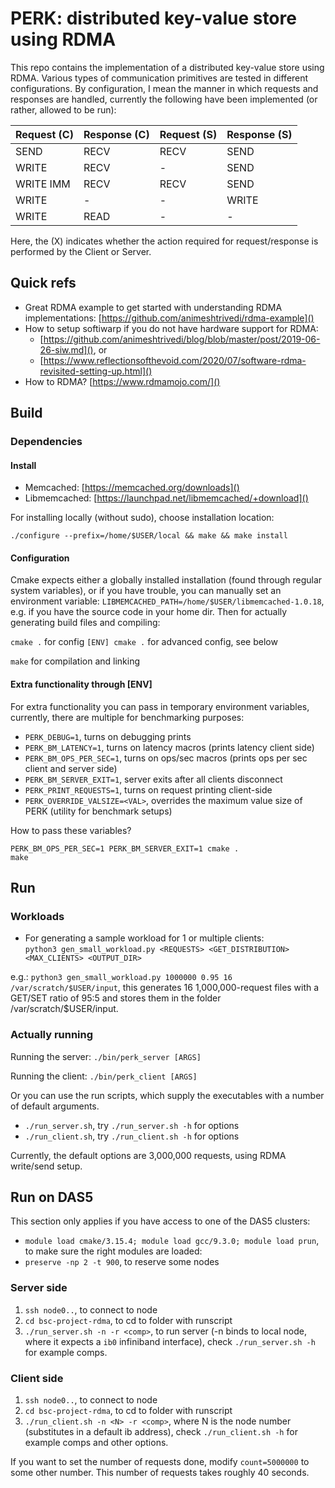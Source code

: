 # PERK: distributed key-value store using RDMA
This repo contains the implementation of a distributed key-value store using RDMA.
Various types of communication primitives are tested in different configurations. 
By configuration, I mean the manner in which requests and responses are handled, currently the following have been implemented (or rather, allowed to be run):

| Request \(C\) | Response \(C\) | Request \(S\) | Response \(S\) |
|-------------|------------|--------------|--------------|
| SEND      | RECV | RECV    | SEND  |
| WRITE     | RECV | -    | SEND  |
| WRITE IMM | RECV | RECV | SEND  |
| WRITE     | -    | -    | WRITE |
| WRITE     | READ | -    | -  |

Here, the \(X\) indicates whether the action required for request/response is performed by the Client or Server.

## Quick refs
- Great RDMA example to get started with understanding RDMA implementations: [https://github.com/animeshtrivedi/rdma-example]()
- How to setup softiwarp if you do not have hardware support for RDMA:
	- [https://github.com/animeshtrivedi/blog/blob/master/post/2019-06-26-siw.md](), or
	- [https://www.reflectionsofthevoid.com/2020/07/software-rdma-revisited-setting-up.html]()
- How to RDMA? [https://www.rdmamojo.com/]()


## Build
### Dependencies
#### Install
- Memcached: [https://memcached.org/downloads]()
- Libmemcached: [https://launchpad.net/libmemcached/+download]()

For installing locally (without sudo), choose installation location:

`./configure --prefix=/home/$USER/local && make && make install`

#### Configuration
Cmake expects either a globally installed installation (found through regular system variables), or if you have trouble, you can manually set an environment variable: `LIBMEMCACHED_PATH=/home/$USER/libmemcached-1.0.18`, e.g. if you have the source code in your home dir. 
Then for actually generating build files and compiling:

`cmake .` for config
`[ENV] cmake .` for advanced config, see below

`make` for compilation and linking

#### Extra functionality through [ENV]
For extra functionality you can pass in temporary environment variables, currently, there are multiple for benchmarking purposes:
- `PERK_DEBUG=1`, turns on debugging prints
- `PERK_BM_LATENCY=1`, turns on latency macros (prints latency client side)
- `PERK_BM_OPS_PER_SEC=1`, turns on ops/sec macros (prints ops per sec client and server side)
- `PERK_BM_SERVER_EXIT=1`, server exits after all clients disconnect
- `PERK_PRINT_REQUESTS=1`, turns on request printing client-side
- `PERK_OVERRIDE_VALSIZE=<VAL>`, overrides the maximum value size of PERK (utility for benchmark setups)

How to pass these variables?

`PERK_BM_OPS_PER_SEC=1 PERK_BM_SERVER_EXIT=1 cmake .`\
`make`


## Run
### Workloads
- For generating a sample workload for 1 or multiple clients:\
`python3 gen_small_workload.py <REQUESTS> <GET_DISTRIBUTION> <MAX_CLIENTS> <OUTPUT_DIR>`

e.g.:
`python3 gen_small_workload.py 1000000 0.95 16 /var/scratch/$USER/input`, this generates 16 1,000,000-request files with a GET/SET ratio of 95:5 and stores them in the folder /var/scratch/$USER/input.

### Actually running
Running the server:
`./bin/perk_server [ARGS]`

Running the client:
`./bin/perk_client [ARGS]`



Or you can use the run scripts, which supply the executables with a number of default arguments.
- `./run_server.sh`, try `./run_server.sh -h` for options
- `./run_client.sh`, try `./run_client.sh -h` for options

Currently, the default options are 3,000,000 requests, using RDMA write/send setup.

## Run on DAS5
This section only applies if you have access to one of the DAS5 clusters:
- `module load cmake/3.15.4; module load gcc/9.3.0; module load prun`, to make sure the right modules are loaded:
- `preserve -np 2 -t 900`, to reserve some nodes

### Server side
1. `ssh node0..`, to connect to node
2. `cd bsc-project-rdma`, to cd to folder with runscript
3. `./run_server.sh -n -r <comp>`, to run server (-n binds to local node, where it expects a `ib0` infiniband interface), check `./run_server.sh -h` for example comps.

### Client side
1. `ssh node0..`, to connect to node
2. `cd bsc-project-rdma`, to cd to folder with runscript
3. `./run_client.sh -n <N> -r <comp>`, where N is the node number (substitutes in a default ib address), check `./run_client.sh -h` for example comps and other options.

If you want to set the number of requests done, modify `count=5000000` to some other number.
This number of requests takes roughly 40 seconds.
